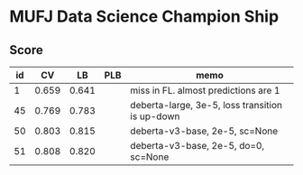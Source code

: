 # MUFJ Data Science Champion Ship

## Score
|id|CV|LB|PLB|memo|
|----|----|----|----|----|
|1|0.659|0.641||miss in FL. almost predictions are 1|
|45|0.769|0.783||deberta-large, 3e-5, loss transition is up-down|
|50|0.803|0.815||deberta-v3-base, 2e-5, sc=None|
|51|0.808|0.820||deberta-v3-base, 2e-5, do=0, sc=None| 